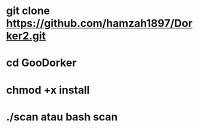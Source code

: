 # git clone https://github.com/hamzah1897/Dorker2.git
# cd GooDorker
# chmod +x install
# ./scan atau bash scan
